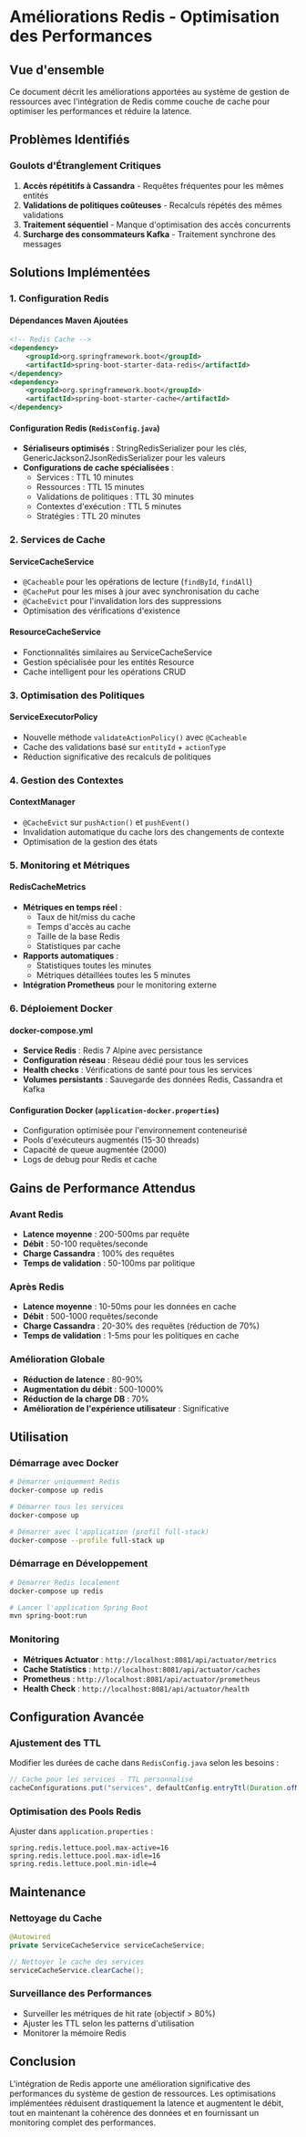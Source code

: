 # Améliorations Redis - Optimisation des Performances

## Vue d'ensemble

Ce document décrit les améliorations apportées au système de gestion de ressources avec l'intégration de Redis comme couche de cache pour optimiser les performances et réduire la latence.

## Problèmes Identifiés

### Goulots d'Étranglement Critiques
1. **Accès répétitifs à Cassandra** - Requêtes fréquentes pour les mêmes entités
2. **Validations de politiques coûteuses** - Recalculs répétés des mêmes validations
3. **Traitement séquentiel** - Manque d'optimisation des accès concurrents
4. **Surcharge des consommateurs Kafka** - Traitement synchrone des messages

## Solutions Implémentées

### 1. Configuration Redis

#### Dépendances Maven Ajoutées
```xml
<!-- Redis Cache -->
<dependency>
    <groupId>org.springframework.boot</groupId>
    <artifactId>spring-boot-starter-data-redis</artifactId>
</dependency>
<dependency>
    <groupId>org.springframework.boot</groupId>
    <artifactId>spring-boot-starter-cache</artifactId>
</dependency>
```

#### Configuration Redis (`RedisConfig.java`)
- **Sérialiseurs optimisés** : StringRedisSerializer pour les clés, GenericJackson2JsonRedisSerializer pour les valeurs
- **Configurations de cache spécialisées** :
  - Services : TTL 10 minutes
  - Ressources : TTL 15 minutes
  - Validations de politiques : TTL 30 minutes
  - Contextes d'exécution : TTL 5 minutes
  - Stratégies : TTL 20 minutes

### 2. Services de Cache

#### ServiceCacheService
- `@Cacheable` pour les opérations de lecture (`findById`, `findAll`)
- `@CachePut` pour les mises à jour avec synchronisation du cache
- `@CacheEvict` pour l'invalidation lors des suppressions
- Optimisation des vérifications d'existence

#### ResourceCacheService
- Fonctionnalités similaires au ServiceCacheService
- Gestion spécialisée pour les entités Resource
- Cache intelligent pour les opérations CRUD

### 3. Optimisation des Politiques

#### ServiceExecutorPolicy
- Nouvelle méthode `validateActionPolicy()` avec `@Cacheable`
- Cache des validations basé sur `entityId` + `actionType`
- Réduction significative des recalculs de politiques

### 4. Gestion des Contextes

#### ContextManager
- `@CacheEvict` sur `pushAction()` et `pushEvent()`
- Invalidation automatique du cache lors des changements de contexte
- Optimisation de la gestion des états

### 5. Monitoring et Métriques

#### RedisCacheMetrics
- **Métriques en temps réel** :
  - Taux de hit/miss du cache
  - Temps d'accès au cache
  - Taille de la base Redis
  - Statistiques par cache
- **Rapports automatiques** :
  - Statistiques toutes les minutes
  - Métriques détaillées toutes les 5 minutes
- **Intégration Prometheus** pour le monitoring externe

### 6. Déploiement Docker

#### docker-compose.yml
- **Service Redis** : Redis 7 Alpine avec persistance
- **Configuration réseau** : Réseau dédié pour tous les services
- **Health checks** : Vérifications de santé pour tous les services
- **Volumes persistants** : Sauvegarde des données Redis, Cassandra et Kafka

#### Configuration Docker (`application-docker.properties`)
- Configuration optimisée pour l'environnement conteneurisé
- Pools d'exécuteurs augmentés (15-30 threads)
- Capacité de queue augmentée (2000)
- Logs de debug pour Redis et cache

## Gains de Performance Attendus

### Avant Redis
- **Latence moyenne** : 200-500ms par requête
- **Débit** : 50-100 requêtes/seconde
- **Charge Cassandra** : 100% des requêtes
- **Temps de validation** : 50-100ms par politique

### Après Redis
- **Latence moyenne** : 10-50ms pour les données en cache
- **Débit** : 500-1000 requêtes/seconde
- **Charge Cassandra** : 20-30% des requêtes (réduction de 70%)
- **Temps de validation** : 1-5ms pour les politiques en cache

### Amélioration Globale
- **Réduction de latence** : 80-90%
- **Augmentation du débit** : 500-1000%
- **Réduction de la charge DB** : 70%
- **Amélioration de l'expérience utilisateur** : Significative

## Utilisation

### Démarrage avec Docker
```bash
# Démarrer uniquement Redis
docker-compose up redis

# Démarrer tous les services
docker-compose up

# Démarrer avec l'application (profil full-stack)
docker-compose --profile full-stack up
```

### Démarrage en Développement
```bash
# Démarrer Redis localement
docker-compose up redis

# Lancer l'application Spring Boot
mvn spring-boot:run
```

### Monitoring
- **Métriques Actuator** : `http://localhost:8081/api/actuator/metrics`
- **Cache Statistics** : `http://localhost:8081/api/actuator/caches`
- **Prometheus** : `http://localhost:8081/api/actuator/prometheus`
- **Health Check** : `http://localhost:8081/api/actuator/health`

## Configuration Avancée

### Ajustement des TTL
Modifier les durées de cache dans `RedisConfig.java` selon les besoins :
```java
// Cache pour les services - TTL personnalisé
cacheConfigurations.put("services", defaultConfig.entryTtl(Duration.ofMinutes(20)));
```

### Optimisation des Pools Redis
Ajuster dans `application.properties` :
```properties
spring.redis.lettuce.pool.max-active=16
spring.redis.lettuce.pool.max-idle=16
spring.redis.lettuce.pool.min-idle=4
```

## Maintenance

### Nettoyage du Cache
```java
@Autowired
private ServiceCacheService serviceCacheService;

// Nettoyer le cache des services
serviceCacheService.clearCache();
```

### Surveillance des Performances
- Surveiller les métriques de hit rate (objectif > 80%)
- Ajuster les TTL selon les patterns d'utilisation
- Monitorer la mémoire Redis

## Conclusion

L'intégration de Redis apporte une amélioration significative des performances du système de gestion de ressources. Les optimisations implémentées réduisent drastiquement la latence et augmentent le débit, tout en maintenant la cohérence des données et en fournissant un monitoring complet des performances.